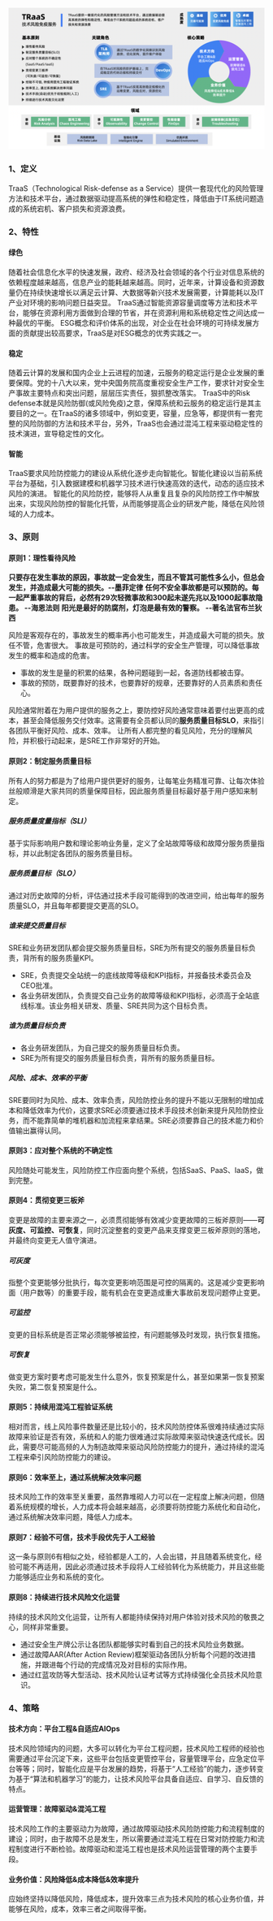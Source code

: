 ### ![](static/chap0-1.png)
### 1、定义
TraaS（Technological Risk-defense as a Service）提供一套现代化的风险管理方法和技术平台，通过数据驱动提高系统的弹性和稳定性，降低由于IT系统问题造成的系统宕机、客户损失和资源浪费。
### 2、特性
#### 绿色
随着社会信息化水平的快速发展，政府、经济及社会领域的各个行业对信息系统的依赖程度越来越高，信息产业的能耗越来越高。同时，近年来，计算设备和资源数量仍在持续快速增长以满足云计算、大数据等新兴技术发展需要，计算能耗以及IT产业对环境的影响问题日益突显。
TraaS通过智能资源容量调度等方法和技术平台，能够在资源利用方面做到合理的节省，并在资源利用和系统稳定性之间达成一种最优的平衡。
ESG概念和评价体系的出现，对企业在社会环境的可持续发展方面的贡献提出较高要求，TraaS是对ESG概念的优秀实践之一。
#### 稳定
随着云计算的发展和国内企业上云进程的加速，云服务的稳定运行是企业发展的重要保障。党的十八大以来，党中央国务院高度重视安全生产工作，要求针对安全生产事故主要特点和突出问题，层层压实责任，狠抓整改落实。
TraaS中的Risk defense本就是风险防御(或风险免疫)之意，保障系统和云服务的稳定运行是其主要目的之一。在TraaS的诸多领域中，例如变更，容量，应急等，都提供有一套完整的风险防御的方法和技术平台，另外，TraaS也会通过混沌工程来驱动稳定性的技术演进，宣导稳定性的文化。
#### 智能
TraaS要求风险防控能力的建设从系统化逐步走向智能化。智能化建设以当前系统平台为基础，引入数据建模和机器学习技术进行快速高效的迭代，动态的适应技术风险的演进。
智能化的风险防控，能够将人从重复且复杂的风险防控工作中解放出来，实现风险防控的智能化托管，从而能够提高企业的研发产能，降低在风险领域的人力成本。
### 3、原则
#### 原则1：理性看待风险
**只要存在发生事故的原因，事故就一定会发生，而且不管其可能性多么小，但总会发生，并造成最大可能的损失。--墨菲定律**
**任何不安全事故都是可以预防的。每一起严重事故的背后，必然有29次轻微事故和300起未遂先兆以及1000起事故隐患。 --海恩法则**
**阳光是最好的防腐剂，灯泡是最有效的警察。 --著名法官布兰狄西**

风险是客观存在的，事故发生的概率再小也可能发生，并造成最大可能的损失。放任不管，危害很大。
事故是可预防的，通过科学的安全生产管理，可以降低事故发生的概率和造成的危害。

- 事故的发生是量的积累的结果，各种问题碰到一起，各道防线都被击穿。
- 事故的预防，既要靠好的技术，也要靠好的规章，还要靠好的人员素质和责任心。

风险通常附着在为用户提供的服务之上，要防控好风险通常意味着要付出更高的成本，甚至会降低服务交付效率。这需要有全员都认同的**服务质量目标SLO**，来指引各团队平衡好风险、成本、效率。
让所有人都完整的看见风险，充分的理解风险，并积极行动起来，是SRE工作非常好的开始。
#### 原则2：制定服务质量目标
所有人的努力都是为了给用户提供更好的服务，让每笔业务精准可靠、让每次体验丝般顺滑是大家共同的质量保障目标，因此服务质量目标最好基于用户感知来制定。
##### 服务质量度量指标（SLI）
基于实际影响用户数和理论影响业务量，定义了全站故障等级和故障分服务质量指标，并以此制定各团队的服务质量目标。
##### 服务质量目标（SLO）
通过对历史故障的分析，评估通过技术手段可能得到的改进空间，给出每年的服务质量SLO，并且每年都要提交更高的SLO。
##### 谁来提交质量目标
SRE和业务研发团队都会提交服务质量目标，SRE为所有提交的服务质量目标负责，背所有的服务质量KPI。

- SRE，负责提交全站统一的底线故障等级和KPI指标，并报备技术委员会及CEO批准。
- 各业务研发团队，负责提交自己业务的故障等级和KPI指标，必须高于全站底线标准。该业务相关研发、质量、SRE共同为这个目标负责。
##### 谁为质量目标负责

- 各业务研发团队，为自己提交的服务质量目标负责。
- SRE为所有提交的服务质量目标负责，背所有的服务质量目标。
##### 风险、成本、效率的平衡
SRE要同时为风险、成本、效率负责，风险防控业务的提升不能以无限制的增加成本和降低效率为代价，这要求SRE必须要通过技术手段技术创新来提升风险防控业务，而不能靠简单的堆机器和加流程来拿结果。SRE必须要靠自己的技术能力和价值输出赢得认同。
#### 原则3：应对整个系统的不确定性
风险随处可能发生，风险防控工作应面向整个系统，包括SaaS、PaaS、IaaS，做到完整。
#### 原则4：贯彻变更三板斧
变更是故障的主要来源之一，必须贯彻能够有效减少变更故障的三板斧原则——**可灰度、可监控、可恢复**，同时沉淀整套的变更产品来支撑变更三板斧原则的落地，并最终向变更无人值守演进。
##### 可灰度
指整个变更能够分批执行，每次变更影响范围是可控的隔离的。这是减少变更影响面（用户数等）的重要手段，能有机会在变更造成重大事故前发现问题停止变更。
##### 可监控
变更的目标系统是否正常必须能够被监控，有问题能够及时发现，执行恢复措施。
##### 可恢复
做变更方案时要考虑可能发生什么意外，恢复预案是什么，甚至如果第一恢复预案失败，第二恢复预案是什么。
#### 原则5：持续用混沌工程验证系统
相对而言，线上风险事件数量还是比较小的，技术风险防控体系很难持续通过实际故障来验证是否有效，系统和人的能力很难通过实际故障来驱动快速迭代成长。因此，需要尽可能高频的人为制造故障来驱动风险防控能力的提升，通过持续的混沌工程来牵引风险防控能力的建设。
#### 原则6：效率至上，通过系统解决效率问题
技术风险工作的效率至关重要，虽然靠堆砌人力可以在一定程度上解决问题，但随着系统规模的增长，人力成本将会越来越高，必须要将防控能力系统化和自动化，通过系统解决效率问题，降低人力成本。
#### 原则7：经验不可信，技术手段优先于人工经验
这一条与原则6有相似之处，经验都是人工的，人会出错，并且随着系统变化，经验可能不再适用，因此必须通过技术手段将人工经验转化为系统能力，并且这些能力能够适应业务和系统的变化。
#### 原则8：持续进行技术风险文化运营
持续的技术风险文化运营，让所有人都能持续保持对用户体验对技术风险的敬畏之心，同样非常重要。

- 通过安全生产牌公示让各团队都能够实时看到自己的技术风险业务数据。
- 通过故障AAR(After Action Review)框架驱动各团队分析每个问题的改进措施，并跟进每个行动的完成情况及对目标的实际作用。
- 通过红蓝攻防等大型活动、技术风险认证考试等方式持续强化全员技术风险意识。
### 4、策略
#### 技术方向：平台工程&自适应AIOps
技术风险领域内的问题，大多可以转化为平台工程问题，技术风险工程师的经验也需要通过平台沉淀下来，这些平台包括变更管控平台，容量管理平台，应急定位平台等等；同时，智能化应是平台发展的趋势，将基于“人工经验”的能力，逐步转变为基于“算法和机器学习”的能力，让技术风险平台具备自适应、自学习、自反馈的特点。
#### 运营管理：故障驱动&混沌工程
技术风险工作的主要驱动力为故障，通过故障驱动技术风险防控能力和流程制度的建设；同时，由于故障不总是发生，所以需要通过混沌工程在日常对防控能力和流程制度进行不断检验。故障驱动和混沌工程也是技术风险运营管理的两个主要手段。
#### 业务价值：风险降低&成本降低&效率提升
应始终坚持以降低风险，降低成本，提升效率三点为技术风险的核心业务价值，并能够在风险，成本，效率三者之间取得平衡。
